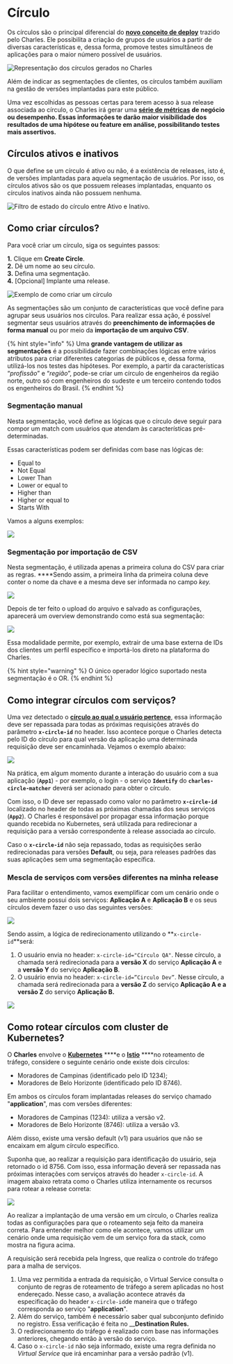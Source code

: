 # Círculo

Os círculos são o principal diferencial do [**novo conceito de deploy**](https://meet.google.com/linkredirect?authuser=0&dest=https%3A%2F%2Fdocs.charlescd.io%2Ffaq-1%2Fconceito-de-deploy-em-circulos) trazido pelo Charles. Ele possibilita a criação de grupos de usuários a partir de diversas características e, dessa forma, promove testes simultâneos de aplicações para o maior número possível de usuários.

![Representa&#xE7;&#xE3;o dos c&#xED;rculos gerados no Charles](../.gitbook/assets/deploy_em_circulos%20%288%29.png)

Além de indicar as segmentações de clientes, os círculos também auxiliam na gestão de versões implantadas para este público.

Uma vez escolhidas as pessoas certas para terem acesso à sua release associada ao círculo, o Charles irá gerar uma [**série de métricas**](https://meet.google.com/linkredirect?authuser=0&dest=https%3A%2F%2Fdocs.charlescd.io%2Freferencia-1%2Fmetricas) ****de negócio ou desempenho. Essas informações te darão maior visibilidade dos resultados de uma hipótese ou feature em análise, possibilitando testes mais assertivos**.**

## Círculos ativos e inativos

O que define se um círculo é ativo ou não, é a existência de releases, isto é, de versões implantadas para aquela segmentação de usuários. Por isso, os círculos ativos são os que possuem releases implantadas, enquanto os círculos inativos ainda não possuem nenhuma.

![ Filtro de estado do c&#xED;rculo entre Ativo e Inativo.](../.gitbook/assets/chrome-capture-2-.gif)

## Como criar círculos?

Para você criar um círculo, siga os seguintes passos:

**1.** Clique em **Create Circle**.  
**2.** Dê um nome ao seu círculo.  
**3.** Defina uma segmentação.  
**4.** \[Opcional\] Implante uma release.

![Exemplo de como criar um c&#xED;rculo](../.gitbook/assets/criar-circulo.gif)

As segmentações são um conjunto de características que você define para agrupar seus usuários nos círculos. Para realizar essa ação, é possível segmentar seus usuários através do **preenchimento de informações de forma manual** ou por meio da **importação de um arquivo CSV**.

{% hint style="info" %}
Uma **grande vantagem de utilizar as segmentações** é a possibilidade fazer combinações lógicas entre vários atributos para criar diferentes categorias de públicos e, dessa forma, utilizá-los nos testes das hipóteses. Por exemplo, a partir da características “_profissão_” e “_região_”, pode-se criar um círculo de engenheiros da região norte, outro só com engenheiros do sudeste e um terceiro contendo todos os engenheiros do Brasil.
{% endhint %}

### **Segmentação manual**

Nesta segmentação, você define as lógicas que o círculo deve seguir para compor um match com usuários que atendam às características pré-determinadas.

Essas características podem ser definidas com base nas lógicas de:

* Equal to
* Not Equal
* Lower Than
* Lower or equal to
* Higher than
* Higher or equal to
* Starts With

Vamos a alguns exemplos:

![](../.gitbook/assets/chrome-capture-1-.jpg)

### **Segmentação por importação de CSV**

Nesta segmentação, é utilizada apenas a primeira coluna do CSV para criar as regras. ****Sendo assim, a primeira linha da primeira coluna deve conter o nome da chave e a mesma deve ser informada no campo _key._

![](../.gitbook/assets/image%20%282%29.png)

Depois de ter feito o upload do arquivo e salvado as configurações, aparecerá um overview demonstrando como está sua segmentação:

![](../.gitbook/assets/image%20%281%29.png)

Essa modalidade permite, por exemplo, extrair de uma base externa de IDs dos clientes um perfil específico e importá-los direto na plataforma do Charles. 

{% hint style="warning" %}
O único operador lógico suportado nesta segmentação é o OR.
{% endhint %}

## Como integrar círculos com serviços?

Uma vez detectado o [**círculo ao qual o usuário pertence**](https://app.gitbook.com/@zup-products/s/charles/v/v1.6/circulos/como-identificar-os-circulos), essa informação deve ser repassada para todas as próximas requisições através do parâmetro **`x-circle-id`** no header. Isso acontece porque o Charles detecta pelo ID do círculo para qual versão da aplicação uma determinada requisição deve ser encaminhada. Vejamos o exemplo abaixo:

![](../.gitbook/assets/como_integrar_circulos_com_servicos_copy.png)

Na prática, em algum momento durante a interação do usuário com a sua aplicação \(**`App1`**\) -  por exemplo, o login - o serviço **`Identify`** do **`charles-circle-matcher`** deverá ser acionado para obter o círculo.

Com isso, o ID deve ser repassado como valor no parâmetro **`x-circle-id`** localizado no header de todas as próximas chamadas dos seus serviços \(**`App2`**\). O Charles é responsável por propagar essa informação porque quando recebida no Kubernetes, será utilizada para redirecionar a requisição para a versão correspondente à release associada ao círculo.

Caso o **`x-circle-id`** não seja repassado, todas as requisições serão redirecionadas para versões **Default**, ou seja, para releases padrões das suas aplicações sem uma segmentação específica.

### **Mescla de serviços com versões diferentes na minha release**

Para facilitar o entendimento, vamos exemplificar com um cenário onde o seu ambiente possui dois serviços: **Aplicação A** e **Aplicação B** e os seus círculos devem fazer o uso das seguintes versões:

![](../.gitbook/assets/versoes_diferentes_na_minha_release%20%281%29.png)

Sendo assim, a lógica de redirecionamento utilizando o **`x-circle-id`**será:

1. O usuário envia no header: `x-circle-id="Círculo QA"`. Nesse círculo, a chamada será redirecionada para a **versão X** do serviço **Aplicação A** e a **versão Y** do serviço **Aplicação B**. 
2. O usuário envia no header: `x-circle-id=”Circulo Dev”`. Nesse círculo, a chamada será redirecionada para a **versão Z** do serviço **Aplicação A e a versão Z** do serviço **Aplicação B.**

![](../.gitbook/assets/versoes_diferentes_na_minha_release_ii.png)

## Como rotear círculos com cluster de Kubernetes?

O **Charles** envolve o [**Kubernetes**](https://kubernetes.io/docs/home/) ****e o [**Istio**](https://istio.io/docs/) ****no roteamento de tráfego, considere o seguinte cenário onde existe dois círculos:

* Moradores de Campinas \(identificado pelo ID 1234\);
* Moradores de Belo Horizonte \(identificado pelo ID 8746\).

Em ambos os círculos foram implantadas releases do serviço chamado "**application**", mas com versões diferentes:

* Moradores de Campinas \(1234\): utiliza a versão v2.
* Moradores de Belo Horizonte \(8746\): utiliza a versão v3.

Além disso, existe uma versão default \(v1\) para usuários que não se encaixam em algum círculo específico.

Suponha que, ao realizar a requisição para identificação do usuário, seja retornado o id 8756. Com isso, essa informação deverá ser repassada nas próximas interações com serviços através do header `x-circle-id`. A imagem abaixo retrata como o Charles utiliza internamente os recursos para rotear a release correta: 

![](../.gitbook/assets/cluster_de_kubernetes%20%281%29.png)

Ao realizar a implantação de uma versão em um círculo, o Charles realiza todas as configurações para que o roteamento seja feito da maneira correta. Para entender melhor como ele acontece, vamos utilizar um cenário onde uma requisição vem de um serviço fora da stack, como mostra na figura acima. 

A requisição será recebida pela Ingress, que realiza o controle do tráfego para a malha de serviços. 

1. Uma vez permitida a entrada da requisição, o Virtual Service consulta o conjunto de regras de roteamento de tráfego a serem aplicadas no host endereçado. Nesse caso, a avaliação acontece através da especificação do header `x-circle-id`de maneira que o tráfego corresponda ao serviço "**application**".  
2. Além do serviço, também é necessário saber qual subconjunto definido no registro. Essa verificação é feita no __**Destination Rules.**  
3. O redirecionamento do tráfego é realizado com base nas informações anteriores, chegando então à versão do serviço.   
4. Caso o `x-circle-id` não seja informado, existe uma regra definida no _Virtual Service_ que irá encaminhar para a versão padrão \(v1\).

